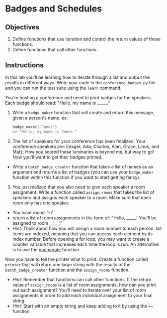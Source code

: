 # Badges and Schedules

## Objectives

1. Define functions that use iteration and control the return values of those functions.
2. Define functions that call other functions.

## Instructions

In this lab you'll be learning how to iterate through a list and output the results in different ways. Write your code in the `conference_badges.py` file and you can run the test suite using the `learn` command.

You're hosting a conference and need to print badges for the speakers. Each badge should read: "Hello, my name is _____."

1. Write a `badge_maker` function that will create and return this message, given a person's name.
ex:

    ```python
    badge_maker("James")
    => "Hello, my name is James."
    ```

2. The list of speakers for your conference has been finalized. Your conference speakers are: Edsger, Ada, Charles, Alan, Grace, Linus, and Matz. How you scored these luminaries is beyond me, but way to go! Now you'll want to get their badges printed.

  * Write a `batch_badge_creator` function that takes a list of names as an argument and returns a list of badges (you can use your `badge_maker` function within this function if you want to start getting fancy).

3. You just realized that you also need to give each speaker a room assignment. Write a function called `assign_rooms` that takes the list of speakers and assigns each speaker to a room. Make sure that each room only has one speaker.
  * You have rooms 1-7.
  * return a list of room assignments in the form of: "Hello, _____! You'll be assigned to room _____!"
  *  *Hint*: Think about how you will assign a room number to each person. list items are indexed, meaning that you can access each element by its index number. Before opening a for loop, you may want to create a counter variable that increases each time the loop is run. An alternative is to use the [enumerate](https://docs.python.org/2/library/functions.html#enumerate) function.

Now you have to tell the printer what to print. Create a function called `printer` that will return one large string with the results of the `batch_badge_creator` function and the `assign_rooms` function.
  * *Hint*: Remember that functions can call other functions. If the return value of `assign_rooms` is a list of room assignments, how can you print out each assignment? You'll need to iterate over your list of room assignments in order to add each individual assignment to your final string.
  * *Hint:* Start with an empty string and keep adding to it by using the `+=` function.


